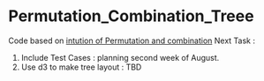 # Permutation_Combination_Treee


Code based on [intution of Permutation and combination](https://buildingvts.com/intuition-behind-permutations-and-combinations-db6ffa5272be)
Next Task :
1. Include Test Cases : planning second week of August.
2. Use d3 to make tree layout : TBD
